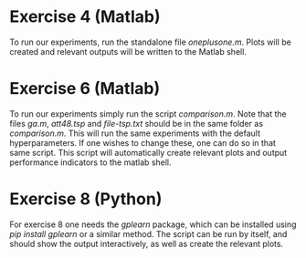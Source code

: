 # Exercise 4 (Matlab)
To run our experiments, run the standalone file *oneplusone.m*. Plots will be created and relevant outputs will be written to the Matlab shell.

# Exercise 6 (Matlab)
To run our experiments simply run the script *comparison.m*. Note that the files *ga.m*, *att48.tsp* and *file-tsp.txt* should be in the same folder as *comparison.m*. This will run the same experiments with the default hyperparameters. If one wishes to change these, one can do so in that same script.
This script will automatically create relevant plots and output performance indicators to the matlab shell.

# Exercise 8 (Python)
For exercise 8 one needs the *gplearn* package, which can be installed using *pip install gplearn* or a similar method. The script can be run by itself, and should show the output interactively, as well as create the relevant plots.
